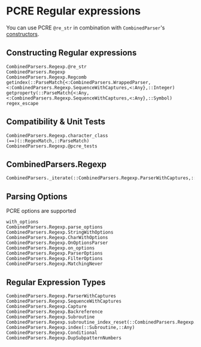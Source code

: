 # PCRE Regular expressions
You can use PCRE `@re_str` in combination with
`CombinedParser`'s [constructors](constructors.md).

## Constructing Regular expressions
```@docs
CombinedParsers.Regexp.@re_str
CombinedParsers.Regexp
CombinedParsers.Regexp.Regcomb
getindex(::ParseMatch{<:CombinedParsers.WrappedParser,<:CombinedParsers.Regexp.SequenceWithCaptures,<:Any},::Integer)
getproperty(::ParseMatch{<:Any,<:CombinedParsers.Regexp.SequenceWithCaptures,<:Any},::Symbol)
regex_escape
```

## Compatibility & Unit Tests
```@docs
CombinedParsers.Regexp.character_class
(==)(::RegexMatch,::ParseMatch)
CombinedParsers.Regexp.@pcre_tests
```

## CombinedParsers.Regexp
```@docs
CombinedParsers._iterate(::CombinedParsers.Regexp.ParserWithCaptures,::CombinedParsers.Regexp.SequenceWithCaptures,a...)
```

## Parsing Options
PCRE options are supported 
```@docs
with_options
CombinedParsers.Regexp.parse_options
CombinedParsers.Regexp.StringWithOptions
CombinedParsers.Regexp.CharWithOptions
CombinedParsers.Regexp.OnOptionsParser
CombinedParsers.Regexp.on_options
CombinedParsers.Regexp.ParserOptions
CombinedParsers.Regexp.FilterOptions
CombinedParsers.Regexp.MatchingNever
```



## Regular Expression Types
```@docs
CombinedParsers.Regexp.ParserWithCaptures
CombinedParsers.Regexp.SequenceWithCaptures
CombinedParsers.Regexp.Capture
CombinedParsers.Regexp.Backreference
CombinedParsers.Regexp.Subroutine
CombinedParsers.Regexp.subroutine_index_reset(::CombinedParsers.Regexp.ParserWithCaptures,::Capture)
CombinedParsers.Regexp.index(::Subroutine,::Any)
CombinedParsers.Regexp.Conditional
CombinedParsers.Regexp.DupSubpatternNumbers
```

